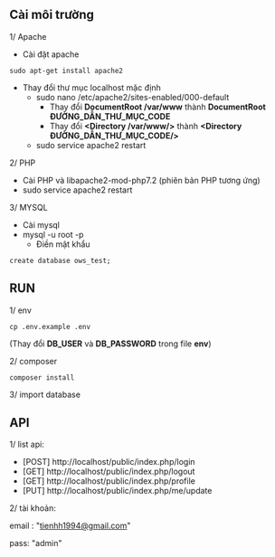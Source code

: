## Cài môi trường
1/ Apache
- Cài đặt apache
```
sudo apt-get install apache2
```
- Thay đổi thư mục localhost mặc định
    - sudo nano /etc/apache2/sites-enabled/000-default
        - Thay đổi **DocumentRoot /var/www** thành **DocumentRoot ĐƯỜNG_DẪN_THƯ_MỤC_CODE**
        - Thay đổi **<Directory /var/www/>** thành **<Directory ĐƯỜNG_DẪN_THƯ_MỤC_CODE/>**
    - sudo service apache2 restart
    
2/ PHP
- Cài PHP và libapache2-mod-php7.2 (phiên bản PHP tương ứng)
- sudo service apache2 restart

3/ MYSQL
- Cài mysql
- mysql -u root -p
    - Điền mật khẩu
```mysql
create database ows_test;
```

## RUN
1/ env
```
cp .env.example .env
```
(Thay đổi **DB_USER** và **DB_PASSWORD** trong file **env**)

2/ composer
```
composer install
```

3/ import database

## API
1/ list api:
- [POST] http://localhost/public/index.php/login
- [GET] http://localhost/public/index.php/logout
- [GET] http://localhost/public/index.php/profile
- [PUT] http://localhost/public/index.php/me/update


2/ tài khoản:

email : "tienhh1994@gmail.com"

pass: "admin"
    


